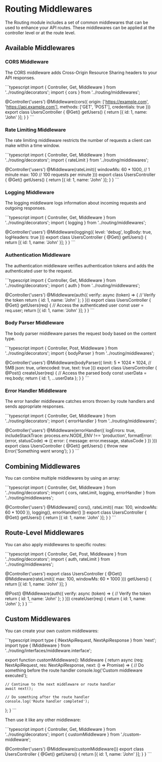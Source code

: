 # Routing Middlewares

The Routing module includes a set of common middlewares that can be used to enhance your API routes. These middlewares can be applied at the controller level or at the route level.

## Available Middlewares

### CORS Middleware

The CORS middleware adds Cross-Origin Resource Sharing headers to your API responses.

\`\`\`typescript
import { Controller, Get, Middleware } from '../routing/decorators';
import { cors } from '../routing/middlewares';

@Controller('users')
@Middleware(cors({
  origin: ['https://example.com', 'https://api.example.com'],
  methods: ['GET', 'POST'],
  credentials: true
}))
export class UsersController {
  @Get()
  getUsers() {
    return [{ id: 1, name: 'John' }];
  }
}
\`\`\`

### Rate Limiting Middleware

The rate limiting middleware restricts the number of requests a client can make within a time window.

\`\`\`typescript
import { Controller, Get, Middleware } from '../routing/decorators';
import { rateLimit } from '../routing/middlewares';

@Controller('users')
@Middleware(rateLimit({
  windowMs: 60 * 1000, // 1 minute
  max: 100 // 100 requests per minute
}))
export class UsersController {
  @Get()
  getUsers() {
    return [{ id: 1, name: 'John' }];
  }
}
\`\`\`

### Logging Middleware

The logging middleware logs information about incoming requests and outgoing responses.

\`\`\`typescript
import { Controller, Get, Middleware } from '../routing/decorators';
import { logging } from '../routing/middlewares';

@Controller('users')
@Middleware(logging({
  level: 'debug',
  logBody: true,
  logHeaders: true
}))
export class UsersController {
  @Get()
  getUsers() {
    return [{ id: 1, name: 'John' }];
  }
}
\`\`\`

### Authentication Middleware

The authentication middleware verifies authentication tokens and adds the authenticated user to the request.

\`\`\`typescript
import { Controller, Get, Middleware } from '../routing/decorators';
import { auth } from '../routing/middlewares';

@Controller('users')
@Middleware(auth({
  verify: async (token) => {
    // Verify the token
    return { id: 1, name: 'John' };
  }
}))
export class UsersController {
  @Get()
  getUsers(req) {
    // Access the authenticated user
    const user = req.user;
    return [{ id: 1, name: 'John' }];
  }
}
\`\`\`

### Body Parser Middleware

The body parser middleware parses the request body based on the content type.

\`\`\`typescript
import { Controller, Post, Middleware } from '../routing/decorators';
import { bodyParser } from '../routing/middlewares';

@Controller('users')
@Middleware(bodyParser({
  limit: 5 * 1024 * 1024, // 5MB
  json: true,
  urlencoded: true,
  text: true
}))
export class UsersController {
  @Post()
  createUser(req) {
    // Access the parsed body
    const userData = req.body;
    return { id: 1, ...userData };
  }
}
\`\`\`

### Error Handler Middleware

The error handler middleware catches errors thrown by route handlers and sends appropriate responses.

\`\`\`typescript
import { Controller, Get, Middleware } from '../routing/decorators';
import { errorHandler } from '../routing/middlewares';

@Controller('users')
@Middleware(errorHandler({
  logErrors: true,
  includeStackTrace: process.env.NODE_ENV !== 'production',
  formatError: (error, statusCode) => ({
    error: {
      message: error.message,
      statusCode
    }
  })
}))
export class UsersController {
  @Get()
  getUsers() {
    throw new Error('Something went wrong');
  }
}
\`\`\`

## Combining Middlewares

You can combine multiple middlewares by using an array:

\`\`\`typescript
import { Controller, Get, Middleware } from '../routing/decorators';
import { cors, rateLimit, logging, errorHandler } from '../routing/middlewares';

@Controller('users')
@Middleware([
  cors(),
  rateLimit({ max: 100, windowMs: 60 * 1000 }),
  logging(),
  errorHandler()
])
export class UsersController {
  @Get()
  getUsers() {
    return [{ id: 1, name: 'John' }];
  }
}
\`\`\`

## Route-Level Middlewares

You can also apply middlewares to specific routes:

\`\`\`typescript
import { Controller, Get, Post, Middleware } from '../routing/decorators';
import { auth, rateLimit } from '../routing/middlewares';

@Controller('users')
export class UsersController {
  @Get()
  @Middleware(rateLimit({ max: 100, windowMs: 60 * 1000 }))
  getUsers() {
    return [{ id: 1, name: 'John' }];
  }
  
  @Post()
  @Middleware(auth({
    verify: async (token) => {
      // Verify the token
      return { id: 1, name: 'John' };
    }
  }))
  createUser(req) {
    return { id: 1, name: 'John' };
  }
}
\`\`\`

## Custom Middlewares

You can create your own custom middlewares:

\`\`\`typescript
import type { INextApiRequest, NextApiResponse } from 'next';
import type { IMiddleware } from '../routing/interfaces/middleware.interface';

export function customMiddleware(): Middleware {
  return async (req: NextApiRequest, res: NextApiResponse, next: () => Promise<void>) => {
    // Do something before the route handler
    console.log('Custom middleware executed');
    
    // Continue to the next middleware or route handler
    await next();
    
    // Do something after the route handler
    console.log('Route handler completed');
  };
}
\`\`\`

Then use it like any other middleware:

\`\`\`typescript
import { Controller, Get, Middleware } from '../routing/decorators';
import { customMiddleware } from './custom-middleware';

@Controller('users')
@Middleware(customMiddleware())
export class UsersController {
  @Get()
  getUsers() {
    return [{ id: 1, name: 'John' }];
  }
}
\`\`\`
